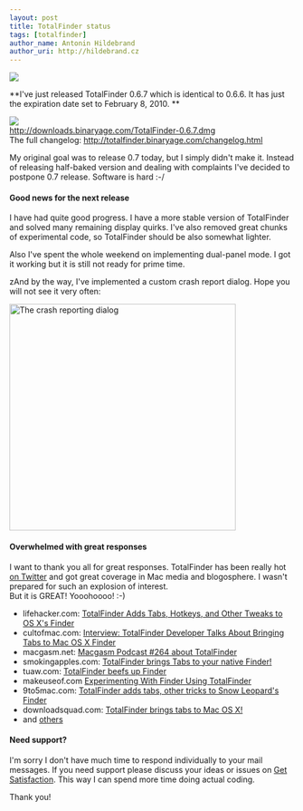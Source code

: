 ```yaml
---
layout: post
title: TotalFinder status
tags: [totalfinder]
author_name: Antonin Hildebrand
author_uri: http://hildebrand.cz
---
```


<img src="{{site.url}}/base/img/icons/totalfinder-64.png" class="intro-icon"/>

**I've just released TotalFinder 0.6.7 which is identical to 0.6.6. It has just the expiration date set to February 8, 2010. **

<div class="blog-download">
    <a class="download-link" href="http://downloads.binaryage.com/TotalFinder-0.6.7.dmg"><img src="{{site.url}}/base/img/small-download-button.png"/><div>http://downloads.binaryage.com/TotalFinder-0.6.7.dmg</div></a>
    <div class="download-note">The full changelog: <a href="http://totalfinder.binaryage.com/changelog.html">http://totalfinder.binaryage.com/changelog.html</a></div>
</div>

My original goal was to release 0.7 today, but I simply didn't make it. Instead of releasing half-baked version and dealing with complaints I've decided to postpone 0.7 release. Software is hard :-/

#### Good news for the next release

I have had quite good progress. I have a more stable version of TotalFinder and solved many remaining display quirks. I've also removed great chunks of experimental code, so TotalFinder should be also somewhat lighter.

Also I've spent the whole weekend on implementing dual-panel mode. I got it working but it is still not ready for prime time.

zAnd by the way, I've implemented a custom crash report dialog. Hope you will not see it very often:

<img class="blog-image" src="{{site.url}}/images/new-crash-report-dialog.png" width="400" title="The crash reporting dialog">

#### Overwhelmed with great responses

I want to thank you all for great responses. TotalFinder has been really hot [on Twitter](http://search.twitter.com/search?q=totalfinder) and got great coverage in Mac media and blogosphere. I wasn't prepared for such an explosion of interest.<br>But it is GREAT! Yooohoooo! :-)

* lifehacker.com: [TotalFinder Adds Tabs, Hotkeys, and Other Tweaks to OS X's Finder](http://lifehacker.com/5449240/totalfinder-adds-tabs-hotkeys-and-other-tweaks-to-os-xs-finder)
* cultofmac.com: [Interview: TotalFinder Developer Talks About Bringing Tabs to Mac OS X Finder](http://www.cultofmac.com/interview-totalfinder-developer-talks-about-bringing-tabs-to-mac-os-x-finder)
* macgasm.net: [Macgasm Podcast #264 about TotalFinder](http://www.macgasm.net/2010/01/22/macgasm-podcast-264/)
* smokingapples.com: [TotalFinder brings Tabs to your native Finder!](http://smokingapples.com/software/reviews/totalfinder-mac/)
* tuaw.com: [TotalFinder beefs up Finder](http://www.tuaw.com/2010/01/14/totalfinder-beefs-up-finder)
* makeuseof.com [Experimenting With Finder Using TotalFinder](http://www.makeuseof.com/tag/experimenting-finder-totalfinder-mac/)
* 9to5mac.com: [TotalFinder adds tabs, other tricks to Snow Leopard's Finder](http://9to5mac.com/node/13005)
* downloadsquad.com: [TotalFinder brings tabs to Mac OS X!](http://www.downloadsquad.com/2010/01/14/totalfinder-brings-tabs-to-mac-os-x/)
* and [others](http://www.google.cz/search?q=totalfinder+review)

#### Need support?

I'm sorry I don't have much time to respond individually to your mail messages. If you need support please discuss your ideas or issues on [Get Satisfaction](http://getsatisfaction.com/binaryage). This way I can spend more time doing actual coding. 

Thank you!